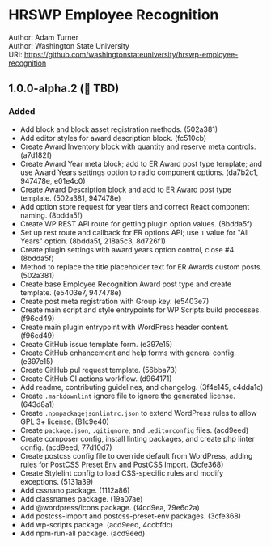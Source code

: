 # HRSWP Employee Recognition

Author: Adam Turner  
Author: Washington State University  
URI: <https://github.com/washingtonstateuniversity/hrswp-employee-recognition>

<!--
Changelog formatting (http://semver.org/):

## Major.MinorAddorDeprec.Bugfix YYYY-MM-DD

### Added (for new features.)
### Changed (for changes in existing functionality.)
### Deprecated (for soon-to-be removed features.)
### Removed (for now removed features.)
### Fixed (for any bug fixes.)
### Security (in case of vulnerabilities.)
-->

## 1.0.0-alpha.2 (:construction: TBD)

### Added

- Add block and block asset registration methods. (502a381)
- Add editor styles for award description block. (fc510cb)
- Create Award Inventory block with quantity and reserve meta controls. (a7d182f)
- Create Award Year meta block; add to ER Award post type template; and use Award Years settings option to radio component options. (da7b2c1, 947478e, e01e4c0)
- Create Award Description block and add to ER Award post type template. (502a381, 947478e)
- Add option store request for year tiers and correct React component naming. (8bdda5f)
- Create WP REST API route for getting plugin option values. (8bdda5f)
- Set up rest route and callback for ER options API; use `1` value for "All Years" option. (8bdda5f, 218a5c3, 8d726f1)
- Create plugin settings with award years option control, close #4. (8bdda5f)
- Method to replace the title placeholder text for ER Awards custom posts. (502a381)
- Create base Employee Recognition Award post type and create template. (e5403e7, 947478e)
- Create post meta registration with Group key. (e5403e7)
- Create main script and style entrypoints for WP Scripts build processes. (f96cd49)
- Create main plugin entrypoint with WordPress header content. (f96cd49)
- Create GitHub issue template form. (e397e15)
- Create GitHub enhancement and help forms with general config. (e397e15)
- Create GitHub pul request template. (56bba73)
- Create GitHub CI actions workflow. (d964171)
- Add readme, contributing guidelines, and changelog. (3f4e145, c4dda1c)
- Create `.markdownlint` ignore file to ignore the generated license. (643d8a1)
- Create `.npmpackagejsonlintrc.json` to extend WordPress rules to allow GPL 3+ license. (81c9e40)
- Create `package.json`, `.gitignore`, and `.editorconfig` files. (acd9eed)
- Create composer config, install linting packages, and create php linter config. (acd9eed, 77d10d7)
- Create postcss config file to override default from WordPress, adding rules for PostCSS Preset Env and PostCSS Import. (3cfe368)
- Create Stylelint config to load CSS-specific rules and modify exceptions. (5131a39)
- Add cssnano package. (1112a86)
- Add classnames package. (19a07ae)
- Add @wordpress/icons package. (f4cd9ea, 79e6c2a)
- Add postcss-import and postcss-preset-env packages. (3cfe368)
- Add wp-scripts package. (acd9eed, 4ccbfdc)
- Add npm-run-all package. (acd9eed)
